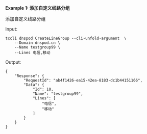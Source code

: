 **Example 1: 添加自定义线路分组**

添加自定义线路分组

Input: 

```
tccli dnspod CreateLineGroup --cli-unfold-argument  \
    --Domain dnspod.cn \
    --Name testgroup99 \
    --Lines 电信,移动
```

Output: 
```
{
    "Response": {
        "RequestId": "ab4f1426-ea15-42ea-8183-dc1b44151166",
        "Data": {
            "Id": 10,
            "Name": "testgroup99",
            "Lines": [
                "电信",
                "移动"
            ]
        }
    }
}
```


